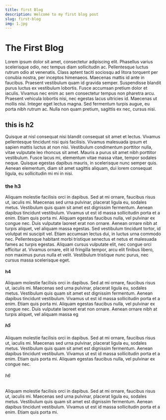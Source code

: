 ```yaml
---
title: first Blog
description: Welcome to my first blog post
slug: first-blog
img: 1.jpg
---
```


# The First Blog

Lorem ipsum dolor sit amet, consectetur adipiscing elit. Phasellus varius scelerisque odio, nec tempus diam sollicitudin ac. Pellentesque luctus rutrum odio at venenatis. Class aptent taciti sociosqu ad litora torquent per conubia nostra, per inceptos himenaeos. Maecenas mattis id ante in faucibus. Praesent vestibulum quam id gravida semper. Suspendisse blandit purus luctus ex vestibulum lobortis. Fusce accumsan pretium dolor et iaculis. Vivamus nec enim ac sem consectetur tempus non pharetra arcu. Praesent vehicula lobortis nisi, nec egestas lacus ultricies id. Maecenas ut mollis nisi. Integer eget lectus magna. Sed fermentum turpis augue, eu porta nibh rutrum ac. Nulla non quam pretium, sagittis ex nec, cursus nisi.

## this is h2

Quisque at nisl consequat nisi blandit consequat sit amet et lectus. Vivamus pellentesque tincidunt nisi quis facilisis. Vivamus malesuada ipsum et sapien mattis luctus at non nisi. Vestibulum condimentum porttitor nulla, vitae vulputate leo rhoncus sit amet. Mauris a purus sit amet nibh porttitor vestibulum. Fusce lacus mi, elementum vitae massa vitae, tempor sodales neque. Quisque egestas dapibus mauris, in scelerisque nunc semper quis. Aenean elementum, diam sit amet sagittis aliquam, dui lorem consequat ligula, eu sollicitudin mi mi in nisi.

### the h3

Aliquam molestie facilisis orci in dapibus. Sed at mi ornare, faucibus risus ut, iaculis mi. Maecenas sed urna pulvinar, placerat ligula eu, sodales metus. Vestibulum quis quam sit amet est dignissim fermentum. Aenean dapibus tincidunt vestibulum. Vivamus ut est id massa sollicitudin porta et a enim. Etiam quis porta mi. Aliquam egestas faucibus nulla, vel pulvinar ex congue nec. Duis vulputate laoreet erat non ornare. Aenean ornare nibh at turpis aliquet, vel aliquam massa egestas. Sed vestibulum tincidunt tortor, id volutpat mi suscipit vel. Etiam accumsan lectus dui, in luctus urna commodo nec. Pellentesque habitant morbi tristique senectus et netus et malesuada fames ac turpis egestas. Aliquam cursus vulputate elit, nec congue orci efficitur at. Vivamus ornare, elit id fringilla tempor, arcu elit finibus libero, non maximus purus nulla et velit. Vestibulum tristique nunc purus, nec cursus massa scelerisque eget.

#### h4

Aliquam molestie facilisis orci in dapibus. Sed at mi ornare, faucibus risus ut, iaculis mi. Maecenas sed urna pulvinar, placerat ligula eu, sodales metus. Vestibulum quis quam sit amet est dignissim fermentum. Aenean dapibus tincidunt vestibulum. Vivamus ut est id massa sollicitudin porta et a enim. Etiam quis porta mi. Aliquam egestas faucibus nulla, vel pulvinar ex congue nec. Duis vulputate laoreet erat non ornare. Aenean ornare nibh at turpis aliquet, vel aliquam massa eg

##### h5

Aliquam molestie facilisis orci in dapibus. Sed at mi ornare, faucibus risus ut, iaculis mi. Maecenas sed urna pulvinar, placerat ligula eu, sodales metus. Vestibulum quis quam sit amet est dignissim fermentum. Aenean dapibus tincidunt vestibulum. Vivamus ut est id massa sollicitudin porta et a enim. Etiam quis porta mi. Aliquam egestas faucibus nulla, vel pulvinar ex congue nec.

###### h6

Aliquam molestie facilisis orci in dapibus. Sed at mi ornare, faucibus risus ut, iaculis mi. Maecenas sed urna pulvinar, placerat ligula eu, sodales metus. Vestibulum quis quam sit amet est dignissim fermentum. Aenean dapibus tincidunt vestibulum. Vivamus ut est id massa sollicitudin porta et a enim. Etiam quis porta mi.